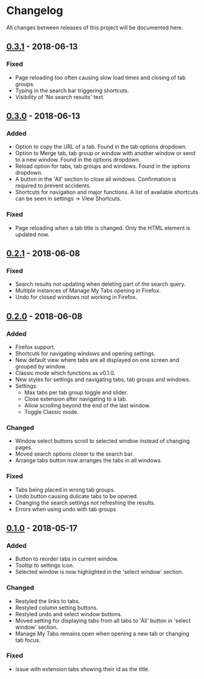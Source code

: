# Changelog
All changes between releases of this project will be documented here.

## [0.3.1](https://github.com/adamjamesadair/manage-my-tabs/releases/tag/v0.3.1) - 2018-06-13
### Fixed
- Page reloading too often causing slow load times and closing of tab groups.
- Typing in the search bar triggering shortcuts.
- Visibility of 'No search results' text.

## [0.3.0](https://github.com/adamjamesadair/manage-my-tabs/releases/tag/v0.3.0) - 2018-06-13
### Added
- Option to copy the URL of a tab. Found in the tab options dropdown.
- Option to Merge tab, tab group or window with another window or send to a new window. Found in the options dropdown.
- Reload option for tabs, tab groups and windows. Found in the options dropdown.
- A button in the 'All' section to close all windows. Confirmation is required to prevent accidents.
- Shortcuts for navigation and major functions. A list of available shortcuts can be seen in settings -> View Shortcuts.

### Fixed
- Page reloading when a tab title is changed. Only the HTML element is updated now.

## [0.2.1](https://github.com/adamjamesadair/manage-my-tabs/releases/tag/v0.2.1) - 2018-06-08
### Fixed
- Search results not updating when deleting part of the search query.
- Multiple instances of Manage My Tabs opening in Firefox.
- Undo for closed windows not working in Firefox.


## [0.2.0](https://github.com/adamjamesadair/manage-my-tabs/releases/tag/v0.2.0) - 2018-06-08
### Added
- Firefox support.
- Shortcuts for navigating windows and opening settings.
- New default view where tabs are all displayed on one screen and grouped by window.
- Classic mode which functions as v0.1.0.
- New styles for settings and navigating tabs, tab groups and windows.
- Settings:
  - Max tabs per tab group toggle and slider.
  - Close extension after navigating to a tab.
  - Allow scrolling beyond the end of the last window.
  - Toggle Classic mode.
  
### Changed
- Window select buttons scroll to selected window instead of changing pages.
- Moved search options closer to the search bar.
- Arrange tabs button now arranges the tabs in all windows.

### Fixed
- Tabs being placed in wrong tab groups.
- Undo button causing dulicate tabs to be opened.
- Changing the search settings not refreshing the results.
- Errors when using undo with tab groups

## [0.1.0](https://github.com/adamjamesadair/manage-my-tabs/releases/tag/v0.1.0) - 2018-05-17
### Added
- Button to reorder tabs in current window.
- Tooltip to settings icon.
- Selected window is now highlighted in the 'select window' section.

### Changed
- Restyled the links to tabs.
- Restyled column setting buttons.
- Restyled undo and select window buttons.
- Moved setting for displaying tabs from all tabs to 'All' button in 'select window' section.
- Manage My Tabs remains open when opening a new tab or changing tab focus.

### Fixed
-  Issue with extension tabs showing their id as the title.
